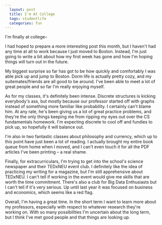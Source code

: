 ```yaml
---
  layout: post
  title: I'm At College 
  tags: studentlife
  categories: fun
---
```

I'm finally at college–

I had hoped to prepare a more interesting post this month, but I haven't had any time at all to work because I just moved to Boston. Instead, I'm just going to write a bit about how my first week has gone and how I'm hoping things will turn out in the future. 

My biggest surprise so far has got to be how quickly and comfortably I was able pick up and jump to Boston. Dorm life is actually pretty cozy, and my suitemates/friends are all good to be around. I've been able to meet a lot of great people and so far I'm really enjoying myself. 

As for my classes, it's definitely been intense. Discrete structures is kicking everybody's ass, but mostly because our professor started off with graphs instead of something more familiar like probability. I certainly can't blame him. At any rate, he's been giving us a lot of great practice problems, and they're the only things keeping me from ripping my eyes out over the CS fundamentals homework. I'm expecting discrete to cool off and fundies to pick up, so hopefully it will balance out. 

I'm also in two fantastic classes about philosophy and currency, which up to this point have just been a lot of reading. I actually brought my entire book queue from home when I moved, and I can't even touch it for all the PDF articles I've been printing – a real shame.

Finally, for extracurriculars, I'm trying to get into the school's science newspaper and their TEDxNEU event club. I definitely like the idea of practicing my writing for a magazine, but I'm still apprehensive about TEDxNEU. I can't tell if working in the event would give me skills that are worth the time commitment. There's also a club for Big Data Enthusiasts but I can't tell if it's very serious. Up until last year it was focused on business and economics, which seems like a red flag.

Overall, I'm having a great time. In the short term I want to learn more about my professors, especially with respect to whatever research they're working on. With so many possibilities I'm uncertain about the long term, but I think I've met good people and that things are looking up. 